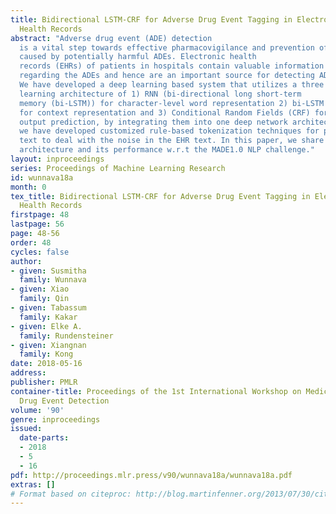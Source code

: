 ```yaml
---
title: Bidirectional LSTM-CRF for Adverse Drug Event Tagging in Electronic
  Health Records
abstract: "Adverse drug event (ADE) detection
  is a vital step towards effective pharmacovigilance and prevention of future incidents
  caused by potentially harmful ADEs. Electronic health
  records (EHRs) of patients in hospitals contain valuable information
  regarding the ADEs and hence are an important source for detecting ADE signals.
  We have developed a deep learning based system that utilizes a three layered deep
  learning architecture of 1) RNN (bi-directional long short-term
  memory (bi-LSTM)) for character-level word representation 2) bi-LSTM
  for context representation and 3) Conditional Random Fields (CRF) for the final
  output prediction, by integrating them into one deep network architecture. Furthermore,
  we have developed customized rule-based tokenization techniques for preprocessing
  text to deal with the noise in the EHR text. In this paper, we share our system
  architecture and its performance w.r.t the MADE1.0 NLP challenge."
layout: inproceedings
series: Proceedings of Machine Learning Research
id: wunnava18a
month: 0
tex_title: Bidirectional LSTM-CRF for Adverse Drug Event Tagging in Electronic
  Health Records
firstpage: 48
lastpage: 56
page: 48-56
order: 48
cycles: false
author:
- given: Susmitha
  family: Wunnava
- given: Xiao
  family: Qin
- given: Tabassum
  family: Kakar
- given: Elke A.
  family: Rundensteiner
- given: Xiangnan
  family: Kong
date: 2018-05-16
address: 
publisher: PMLR
container-title: Proceedings of the 1st International Workshop on Medication and Adverse
  Drug Event Detection
volume: '90'
genre: inproceedings
issued:
  date-parts:
  - 2018
  - 5
  - 16
pdf: http://proceedings.mlr.press/v90/wunnava18a/wunnava18a.pdf
extras: []
# Format based on citeproc: http://blog.martinfenner.org/2013/07/30/citeproc-yaml-for-bibliographies/
---
```

